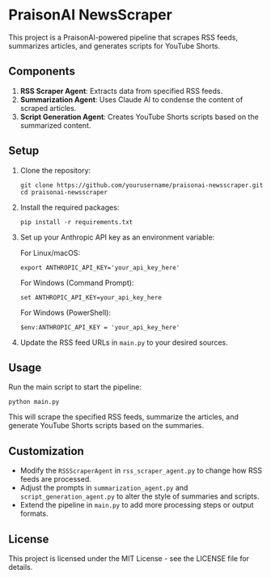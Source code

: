 # PraisonAI NewsScraper

This project is a PraisonAI-powered pipeline that scrapes RSS feeds, summarizes articles, and generates scripts for YouTube Shorts.

## Components

1. **RSS Scraper Agent**: Extracts data from specified RSS feeds.
2. **Summarization Agent**: Uses Claude AI to condense the content of scraped articles.
3. **Script Generation Agent**: Creates YouTube Shorts scripts based on the summarized content.

## Setup

1. Clone the repository:
   ```
   git clone https://github.com/yourusername/praisonai-newsscraper.git
   cd praisonai-newsscraper
   ```

2. Install the required packages:
   ```
   pip install -r requirements.txt
   ```

3. Set up your Anthropic API key as an environment variable:
   
   For Linux/macOS:
   ```
   export ANTHROPIC_API_KEY='your_api_key_here'
   ```
   
   For Windows (Command Prompt):
   ```
   set ANTHROPIC_API_KEY=your_api_key_here
   ```
   
   For Windows (PowerShell):
   ```
   $env:ANTHROPIC_API_KEY = 'your_api_key_here'
   ```

4. Update the RSS feed URLs in `main.py` to your desired sources.

## Usage

Run the main script to start the pipeline:

```
python main.py
```

This will scrape the specified RSS feeds, summarize the articles, and generate YouTube Shorts scripts based on the summaries.

## Customization

- Modify the `RSSScraperAgent` in `rss_scraper_agent.py` to change how RSS feeds are processed.
- Adjust the prompts in `summarization_agent.py` and `script_generation_agent.py` to alter the style of summaries and scripts.
- Extend the pipeline in `main.py` to add more processing steps or output formats.

## License

This project is licensed under the MIT License - see the LICENSE file for details.
